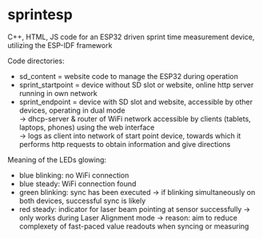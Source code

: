 # sprintesp
C++, HTML, JS code for an ESP32 driven sprint time measurement device, utilizing the ESP-IDF framework 

Code directories:
- sd_content = website code to manage the ESP32 during operation
- sprint_startpoint = device without SD slot or website, online http server running in own network
- sprint_endpoint   = device with SD slot and website, accessible by other devices, operating in dual mode
<br/>-> dhcp-server & router of WiFi network accessible by clients (tablets, laptops, phones) using the web interface
<br/>-> logs as client into network of start point device, towards which it performs http requests to obtain information and give directions

Meaning of the LEDs glowing:
- blue blinking: no WiFi connection
- blue steady:   WiFi connection found
- green blinking: sync has been executed
  -> if blinking simultaneously on both devices, successful sync is likely
- red steady: indicator for laser beam pointing at sensor successfully
  -> only works during Laser Alignment mode
     -> reason: aim to reduce complexety of fast-paced value readouts when syncing or measuring
